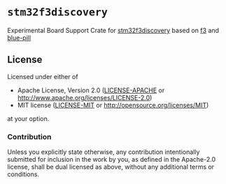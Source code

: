 # `stm32f3discovery`

Experimental Board Support Crate for [stm32f3discovery] based on [f3] and [blue-pill]

[stm32f3discovery]: http://www.st.com/en/evaluation-tools/stm32f3discovery.html
[f3]: https://github.com/japaric/f3
[blue-pill]: https://github.com/japaric/blue-pill

## License

Licensed under either of

- Apache License, Version 2.0 ([LICENSE-APACHE](LICENSE-APACHE) or
  http://www.apache.org/licenses/LICENSE-2.0)
- MIT license ([LICENSE-MIT](LICENSE-MIT) or http://opensource.org/licenses/MIT)

at your option.

### Contribution

Unless you explicitly state otherwise, any contribution intentionally submitted
for inclusion in the work by you, as defined in the Apache-2.0 license, shall be
dual licensed as above, without any additional terms or conditions.
